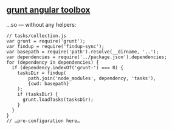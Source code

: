 ##  [grunt angular toolbox](https://github.com/Jimdo/grunt-angular-toolbox)

…so — without any helpers:

<pre class="fragment"><code class="js">// tasks/collection.js
var grunt = require('grunt');
var findup = require('findup-sync');
var basepath = require('path').resolve(__dirname, '..');
var dependencies = require('../package.json').dependencies;
for (dependency in dependencies) {
  if (dependency.indexOf('grunt-') === 0) {
    tasksDir = findup(
        path.join('node_modules', dependency, 'tasks'),
        {cwd: basepath}
    );
    if (tasksDir) {
      grunt.loadTasks(tasksDir);
    }
  }
}
// …pre-configuration here…
</code></pre>
